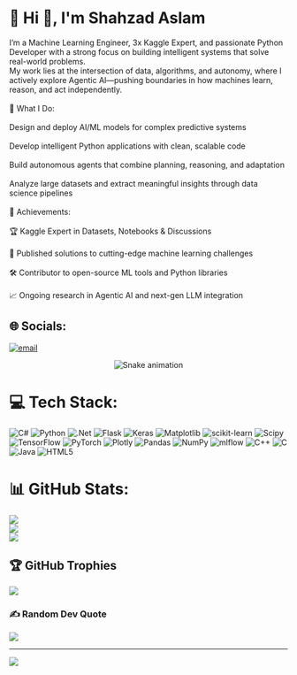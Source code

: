 # 💫 Hi 👋, I'm Shahzad Aslam
I’m a Machine Learning Engineer, 3x Kaggle Expert, and passionate Python Developer with a strong focus on building intelligent systems that solve real-world problems. <br>My work lies at the intersection of data, algorithms, and autonomy, where I actively explore Agentic AI—pushing boundaries in how machines learn, reason, and act independently.<br><br>🚀 What I Do:<br><br>Design and deploy AI/ML models for complex predictive systems<br><br>Develop intelligent Python applications with clean, scalable code<br><br>Build autonomous agents that combine planning, reasoning, and adaptation<br><br>Analyze large datasets and extract meaningful insights through data science pipelines<br><br>🎯 Achievements:<br><br>🏆 Kaggle Expert in Datasets, Notebooks & Discussions<br><br>🧠 Published solutions to cutting-edge machine learning challenges<br><br>🛠️ Contributor to open-source ML tools and Python libraries<br><br>📈 Ongoing research in Agentic AI and next-gen LLM integration


## 🌐 Socials:
[![email](https://img.shields.io/badge/Email-D14836?logo=gmail&logoColor=white)](mailto:codegate196@gmail.com) 

<!-- Snake Game Repo View -->

<div align="center">
  <img src="https://profile-readme-generator.com/assets/snake.svg" alt="Snake animation" />
</div>

# 💻 Tech Stack:
![C#](https://img.shields.io/badge/c%23-%23239120.svg?style=for-the-badge&logo=csharp&logoColor=white) ![Python](https://img.shields.io/badge/python-3670A0?style=for-the-badge&logo=python&logoColor=ffdd54) ![.Net](https://img.shields.io/badge/.NET-5C2D91?style=for-the-badge&logo=.net&logoColor=white) ![Flask](https://img.shields.io/badge/flask-%23000.svg?style=for-the-badge&logo=flask&logoColor=white) ![Keras](https://img.shields.io/badge/Keras-%23D00000.svg?style=for-the-badge&logo=Keras&logoColor=white) ![Matplotlib](https://img.shields.io/badge/Matplotlib-%23ffffff.svg?style=for-the-badge&logo=Matplotlib&logoColor=black) ![scikit-learn](https://img.shields.io/badge/scikit--learn-%23F7931E.svg?style=for-the-badge&logo=scikit-learn&logoColor=white) ![Scipy](https://img.shields.io/badge/SciPy-%230C55A5.svg?style=for-the-badge&logo=scipy&logoColor=%white) ![TensorFlow](https://img.shields.io/badge/TensorFlow-%23FF6F00.svg?style=for-the-badge&logo=TensorFlow&logoColor=white) ![PyTorch](https://img.shields.io/badge/PyTorch-%23EE4C2C.svg?style=for-the-badge&logo=PyTorch&logoColor=white) ![Plotly](https://img.shields.io/badge/Plotly-%233F4F75.svg?style=for-the-badge&logo=plotly&logoColor=white) ![Pandas](https://img.shields.io/badge/pandas-%23150458.svg?style=for-the-badge&logo=pandas&logoColor=white) ![NumPy](https://img.shields.io/badge/numpy-%23013243.svg?style=for-the-badge&logo=numpy&logoColor=white) ![mlflow](https://img.shields.io/badge/mlflow-%23d9ead3.svg?style=for-the-badge&logo=numpy&logoColor=blue) ![C++](https://img.shields.io/badge/c++-%2300599C.svg?style=for-the-badge&logo=c%2B%2B&logoColor=white) ![C](https://img.shields.io/badge/c-%2300599C.svg?style=for-the-badge&logo=c&logoColor=white) ![Java](https://img.shields.io/badge/java-%23ED8B00.svg?style=for-the-badge&logo=openjdk&logoColor=white) ![HTML5](https://img.shields.io/badge/html5-%23E34F26.svg?style=for-the-badge&logo=html5&logoColor=white)
# 📊 GitHub Stats:
![](https://github-readme-stats.vercel.app/api?username=CodGate&theme=dark&hide_border=false&include_all_commits=true&count_private=false)<br/>
![](https://nirzak-streak-stats.vercel.app/?user=CodGate&theme=dark&hide_border=false)<br/>
![](https://github-readme-stats.vercel.app/api/top-langs/?username=CodGate&theme=dark&hide_border=false&include_all_commits=true&count_private=false&layout=compact)
## 🏆 GitHub Trophies
![](https://github-profile-trophy.vercel.app/?username=CodGate&theme=radical&no-frame=false&no-bg=true&margin-w=4)

### ✍️ Random Dev Quote
![](https://quotes-github-readme.vercel.app/api?type=horizontal&theme=radical)

---
[![](https://visitcount.itsvg.in/api?id=CodGate&icon=0&color=0)](https://visitcount.itsvg.in)

<!-- Proudly created with GPRM ( https://gprm.itsvg.in ) -->

